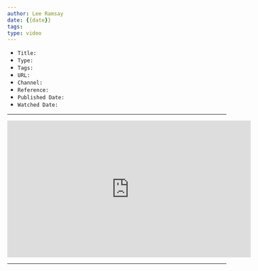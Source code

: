 ```yaml
---
author: Lee Ramsay
date: {{date}}
tags:
type: video
---
```


* `Title:`
* `Type:`
* `Tags:`
* `URL:`
* `Channel:`
* `Reference:`
* `Published Date:`
* `Watched Date:`

---

<center><iframe width="560" height="315" src="https://www.youtube.com/embed/<%tp.file.cursor(5)%>" frameborder="0" allow="accelerometer; autoplay; encrypted-media; gyroscope; picture-in-picture" allowfullscreen></iframe></center>

---
